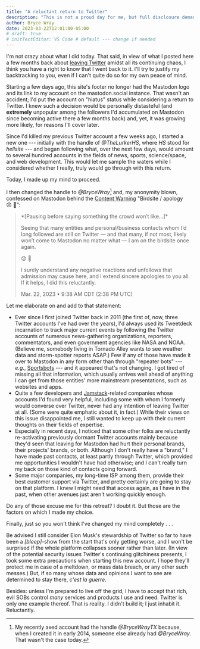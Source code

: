```yaml
---
title: "A reluctant return to Twitter"
description: "This is not a proud day for me, but full disclosure demands that I tell you about it."
author: Bryce Wray
date: 2023-03-22T12:01:00-05:00
# draft: true
# initTextEditor: VS Code # default --- change if needed
---
```


I'm not crazy about what I did today. That said, in view of what I posted here a few months back about [leaving Twitter](/posts/2022/11/abandon-sinking-ship/) amidst all its continuing chaos, I think you have a right to know that I went back to it. I'll try to justify my backtracking to you, even if I can't quite do so for my own peace of mind.

<!--more-->

Starting a few days ago, this site's footer no longer had the Mastodon logo and its link to my account on the mastodon.social instance. That wasn't an accident; I'd put the account on "hiatus" status while considering a return to Twitter. I knew such a decision would be personally distasteful (and **extremely** unpopular among the followers I'd accumulated on Mastodon since becoming active there a few months back) and, yet, it was growing more likely, for reasons I'll cover later.

Since I'd killed my previous Twitter account a few weeks ago, I started a new one --- initially with the handle of *@TheLurkerHS*, where *HS* stood for *hellsite* --- and began following what, over the next few days, would amount to several hundred accounts in the fields of news, sports, science/space, and web development. This would let me sample the waters while I considered whether I really, truly would go through with this return.

Today, I made up my mind to proceed.

I then changed the handle to *@BryceWray*[^TX] and, my anonymity blown, confessed on Mastodon behind the [Content Warning](https://fedi.tips/how-to-use-content-warnings-cws-on-mastodon-and-the-fediverse/) "Birdsite / apology 😞 🤢":

[^TX]: My recently axed account had the handle *@BryceWrayTX* because, when I created it in early 2014, someone else already had *@BryceWray*. That wasn't the case today.

> \*[Pausing before saying something the crowd won’t like...]\*
>
> Seeing that many entities and personal/business contacts whom I’d long followed are still on Twitter — and that many, if not most, likely won’t come to Mastodon no matter what — I am on the birdsite once again.
>
> 😞 🤢
>
> I surely understand any negative reactions and unfollows that admission may cause here, and I extend sincere apologies to you all. If it helps, I did this reluctantly.
>
> <span class="legal">Mar. 22, 2023 • 9:38 AM CDT (2:38 PM UTC)</span>

<!--
*[Pausing before saying something the crowd won’t like...]*

Seeing that many entities and personal/business contacts whom I’d long followed are still on Twitter — and that many, if not most, likely won’t come to Mastodon no matter what — I am on the birdsite once again.

😞 🤢

I surely understand any negative reactions and unfollows that admission may cause here, and I extend sincere apologies to you all. If it helps, I did this reluctantly.

Mar. 22, 2023 • 9:38 AM CDT (2:38 PM UTC)
[This was the final form after three subsequent edits, the last of which was at 12:00 PM CDT • 5:00 PM UTC.]
[Had 795 followers before posting this.]

https://mastodon.social/@BryceWray/110067443851612192
-->

Let me elaborate on and add to that statement:

- Ever since I first joined Twitter back in 2011 (the first of, now, three Twitter accounts I've had over the years), I'd always used its Tweetdeck incarnation to track major current events by following the Twitter accounts of numerous news-gathering organizations, reporters, commentators, and even government agencies like NASA and NOAA. (Believe me, somebody living in Tornado Alley wants to see weather data and storm-spotter reports ASAP.) Few if any of those have made it over to Mastodon in any form other than through "repeater bots" --- *e.g.*, [Sportsbots](https://sportsbots.xyz) --- and it appeared that's not changing. I got tired of missing all that information, which usually arrives well ahead of anything I can get from those entities' more mainstream presentations, such as websites and apps.
- Quite a few developers and [Jamstack](https://jamstack.org)-related companies whose accounts I'd found very helpful, including some with whom I formerly would converse over Twitter, never had any intention of leaving Twitter at all. (Some were quite emphatic about it, in fact.) While their views on this issue disappointed me, I still wanted to keep up with their current thoughts on their fields of expertise.
- Especially in recent days, I noticed that some other folks are reluctantly re-activating previously dormant Twitter accounts mainly because they'd seen that leaving for Mastodon had hurt their personal brands, their projects' brands, or both. Although I don't really have a "brand," I have made past contacts, at least partly through Twitter, which provided me opportunities I wouldn't have had otherwise; and I can't really turn my back on those kind of contacts going forward.
- Some major companies, my long-time ISP among them, provide their best customer support via Twitter, and pretty certainly are going to stay on that platform. I knew I might need that access again, as I have in the past, when other avenues just aren't working quickly enough.

Do any of those excuse me for this retreat? I doubt it. But those are the factors on which I made my choice.

Finally, just so you won't think I've changed my mind completely . . .

Be advised I still consider Elon Musk's stewardship of Twitter so far to have been a *[bleep]*-show from the start that's only getting worse, and I won't be surprised if the whole platform collapses sooner rather than later. (In view of the potential security issues Twitter's continuing glitchiness presents, I took some extra precautions when starting this new account. I hope they'll protect me in case of a meltdown, or mass data breach, or any other such messes.) But, if so many whose data and opinions I want to see are determined to stay there, *c'est la guerre*.

Besides: unless I'm prepared to live off the grid, I have to accept that rich, evil SOBs control *many* services and products I use and need. Twitter is only one example thereof. That is reality. I didn't build it; I just inhabit it. Reluctantly.
